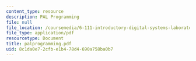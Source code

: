 ```yaml
---
content_type: resource
description: PAL Programming
file: null
file_location: /coursemedia/6-111-introductory-digital-systems-laboratory-fall-2002/8c1da0e72cfbe1b478d4690a758ba0b7_palprogramming.pdf
file_type: application/pdf
resourcetype: Document
title: palprogramming.pdf
uid: 8c1da0e7-2cfb-e1b4-78d4-690a758ba0b7
---
```

